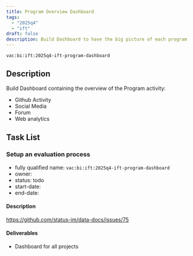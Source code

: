 ```yaml
---
title: Program Overview Dashboard
tags:
  - "2025q4"
  - "ift"
draft: false
description: Build Dashboard to have the big picture of each program
---
```


`vac:bi:ift:2025q4-ift-program-dashboard`

## Description

Build Dashboard containing the overview of the Program activity:
* Github Activity
* Social Media
* Forum
* Web analytics


## Task List

### Setup an evaluation process

* fully qualified name: `vac:bi:ift:2025q4-ift-program-dashboard`
* owner: 
* status: todo
* start-date:
* end-date:

#### Description

https://github.com/status-im/data-docs/issues/75

#### Deliverables

* Dashboard for all projects
